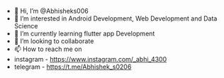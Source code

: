 - 👋 Hi, I’m @Abhisheks006
- 👀 I’m interested in Android Development, Web Development and Data Science
- 🌱 I’m currently learning flutter app  Development
- 💞️ I’m looking to collaborate 
- 📫 How to reach me on
- instagram - https://www.instagram.com/_abhi_4300
- telegram - https://t.me/Abhishek_s0206 
<!---
Abhisheks006/Abhisheks006 is a ✨ special ✨ repository because its `README.md` (this file) appears on your GitHub profile.
You can click the Preview link to take a look at your changes.
--->
